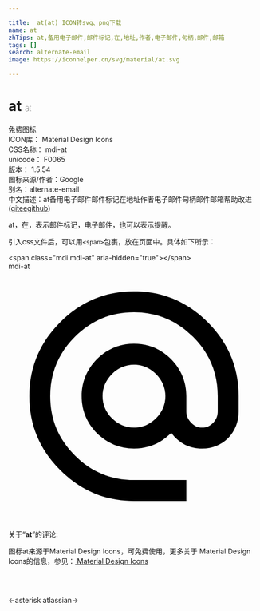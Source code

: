 ```yaml
---

title:  at(at) ICON转svg、png下载
name: at
zhTips: at,备用电子邮件,邮件标记,在,地址,作者,电子邮件,句柄,邮件,邮箱
tags: []
search: alternate-email
image: https://iconhelper.cn/svg/material/at.svg

---
```


# at  <small style="font-size: 60%;font-weight: 100">at</small>


<div class="detail-page">
<p>
<span><span class="badge-success badge">免费图标</span> </span>
<br/>
<span>
ICON库：
<span class="badge-secondary badge">Material Design Icons</span> 
</span>
<br/>
<span>
CSS名称：
<span class="badge-secondary badge">mdi-at</span> 
</span>
<br/>
<span>
unicode：
<span class="badge-secondary badge">F0065</span> 
<copy-btn content='F0065' btn-title=""></copy-btn>
<copy-btn :content='String.fromCodePoint(parseInt("F0065", 16))' btn-title="复制U"></copy-btn>
</span>
<br/>
<span>
版本：
<span class="badge-secondary badge">1.5.54</span> 
</span>
<br/>
<span>图标来源/作者：<span class="badge-light badge">Google</span></span> 
<br/>
<span>别名：<span class="badge-light badge">alternate-email</span></span><br/><span class="zh-detail">中文描述：<span class="badge-primary badge">at</span><span class="badge-primary badge">备用电子邮件</span><span class="badge-primary badge">邮件标记</span><span class="badge-primary badge">在</span><span class="badge-primary badge">地址</span><span class="badge-primary badge">作者</span><span class="badge-primary badge">电子邮件</span><span class="badge-primary badge">句柄</span><span class="badge-primary badge">邮件</span><span class="badge-primary badge">邮箱</span><span class="help-link"><span>帮助改进</span>(<a href="https://gitee.com/liuwave/icon-helper/edit/master/json/material/at.json" target="_blank" rel="noopener noreferrer">gitee</a><a href="https://github.com/liuwave/icon-helper/edit/master/json/material/at.json" target="_blank" rel="noopener noreferrer">github</a></span>)</span><br/>
</p>
</div><div class="description description alert alert-light">at，在，表示邮件标记，电子邮件，也可以表示提醒。</div>
<div class="alert alert-dark">
  <i class="mdi mdi-at mdi-48px"></i>
  <i class="mdi mdi-at mdi-36px"></i>
  <i class="mdi mdi-at mdi-24px"></i>
  <i class="mdi mdi-at mdi-18px"></i>
</div>
<div>
  <p>引入css文件后，可以用<code>&lt;span&gt;</code>包裹，放在页面中。具体如下所示：    
  </p>
  <div class="alert alert-primary" style="font-size: 14px">
    &lt;span class="mdi mdi-at" aria-hidden="true"&gt;&lt;/span&gt;
    <copy-btn content='<span class="mdi mdi-at" aria-hidden="true"></span>'></copy-btn>
  </div>
  <div class="alert alert-secondary">
    <i class="mdi mdi-at"
    style="font-size: 24px"
    aria-hidden="true"></i> mdi-at
    <copy-btn content="mdi-at" btn-title="复制图标名称"></copy-btn>
  </div>
</div>
<div id="svg" class="svg-wrap">
<svg xmlns="http://www.w3.org/2000/svg" viewBox="0 0 24 24"><path d="M12,15C12.81,15 13.5,14.7 14.11,14.11C14.7,13.5 15,12.81 15,12C15,11.19 14.7,10.5 14.11,9.89C13.5,9.3 12.81,9 12,9C11.19,9 10.5,9.3 9.89,9.89C9.3,10.5 9,11.19 9,12C9,12.81 9.3,13.5 9.89,14.11C10.5,14.7 11.19,15 12,15M12,2C14.75,2 17.1,3 19.05,4.95C21,6.9 22,9.25 22,12V13.45C22,14.45 21.65,15.3 21,16C20.3,16.67 19.5,17 18.5,17C17.3,17 16.31,16.5 15.56,15.5C14.56,16.5 13.38,17 12,17C10.63,17 9.45,16.5 8.46,15.54C7.5,14.55 7,13.38 7,12C7,10.63 7.5,9.45 8.46,8.46C9.45,7.5 10.63,7 12,7C13.38,7 14.55,7.5 15.54,8.46C16.5,9.45 17,10.63 17,12V13.45C17,13.86 17.16,14.22 17.46,14.53C17.76,14.84 18.11,15 18.5,15C18.92,15 19.27,14.84 19.57,14.53C19.87,14.22 20,13.86 20,13.45V12C20,9.81 19.23,7.93 17.65,6.35C16.07,4.77 14.19,4 12,4C9.81,4 7.93,4.77 6.35,6.35C4.77,7.93 4,9.81 4,12C4,14.19 4.77,16.07 6.35,17.65C7.93,19.23 9.81,20 12,20H17V22H12C9.25,22 6.9,21 4.95,19.05C3,17.1 2,14.75 2,12C2,9.25 3,6.9 4.95,4.95C6.9,3 9.25,2 12,2Z" /></svg>
</div>
<detail full-name='mdi-at'></detail>
<div class="icon-detail__container">
<p>关于“<b>at</b>”的评论:</p>
</div>
<Vssue title="关于“at”的评论" />    
<div><p>图标at来源于Material Design Icons，可免费使用，更多关于 Material Design Icons的信息，参见：<a target="_blank" href="https://iconhelper.cn/material.html"> Material Design Icons</a>
</p></div>

<div style="padding:2rem 0 " class="page-nav"><p class="inner"><span class="prev">←<router-link to="/icon/asterisk.html">asterisk</router-link></span> <span class="next"><router-link to="/icon/atlassian.html">atlassian</router-link>→</span></p></div>

